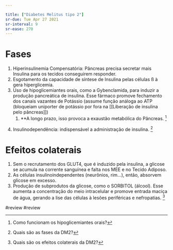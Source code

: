 ```yaml
---

title: ["Diabetes Melitus tipo 2"]
sr-due: Tue Apr 27 2021
sr-interval: 9
sr-ease: 270
---
```


# Fases
1. Hiperinsulinemia Compensatória: Pâncreas precisa secretar mais Insulina para os tecidos conseguirem responder. 
2. Esgotamento da capacidade de síntese de Insulina pelas células ß à gera hiperglicemia. 
3. Uso de hipoglicemiantes orais, como a Gybenclamida, para induzir a produção pancreática de insulina. Esse fármaco promove fechamento dos canais vazantes de Potássio (assume função análoga ao ATP (bloqueiam uniporter de potássio por fora na [[Liberação de insulina pelo pâncreas]])  
	1. **A longo prazo, isso provoca a exaustão metabólica do Pâncreas. [^651679]

[^651679]: Como funcionam os hipoglicemiantes orais?

4. Insulinodependência: indispensável a administração de insulina. [^761755]

[^761755]: Quais são as fases da DM2?


# Efeitos colaterais
1. Sem o recrutamento dos GLUT4, que é induzido pela insulina, a glicose se acumula na corrente sanguínea e falta nos MEE e no Tecido Adiposo. 
2. As células insulinoindependentes (neurônios, rim...), então, absorvem glicose em excesso.
3. Produção de subprodutos da glicose, como o SORBITOL (álcool). Esse aumenta a concentração do meio intracelular e promove entrada maciça de água, gerando a lise das células à lesões periféricas e nefropatias. [^634538]

[^634538]: Quais são os efeitos colaterais da DM2?

#review #review 

